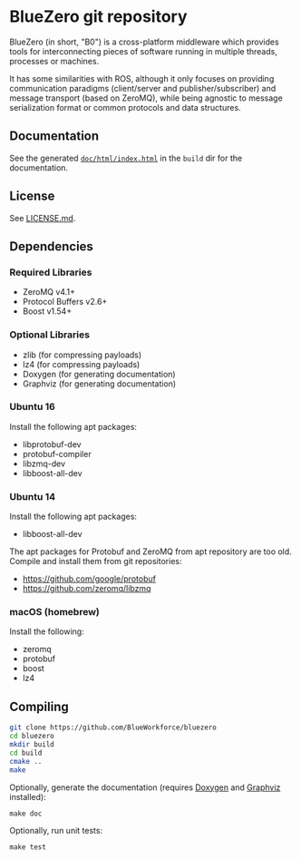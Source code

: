 # BlueZero git repository

BlueZero (in short, "B0") is a cross-platform middleware which provides tools for interconnecting pieces of software running in multiple threads, processes or machines.

It has some similarities with ROS, although it only focuses on providing communication paradigms (client/server and publisher/subscriber) and message transport (based on ZeroMQ), while being agnostic to message serialization format or common protocols and data structures.

## Documentation

See the generated [`doc/html/index.html`](https://blueworkforce.github.io/bluezero/) in the `build` dir for the documentation.

## License

See [LICENSE.md](LICENSE.md).

## Dependencies

### Required Libraries

 - ZeroMQ v4.1+
 - Protocol Buffers v2.6+
 - Boost v1.54+

### Optional Libraries
 - zlib (for compressing payloads)
 - lz4 (for compressing payloads)
 - Doxygen (for generating documentation)
 - Graphviz (for generating documentation)

### Ubuntu 16

Install the following apt packages:

 - libprotobuf-dev
 - protobuf-compiler
 - libzmq-dev
 - libboost-all-dev

### Ubuntu 14

Install the following apt packages:

 - libboost-all-dev

The apt packages for Protobuf and ZeroMQ from apt repository are too old. Compile and install them from git repositories:

 - https://github.com/google/protobuf
 - https://github.com/zeromq/libzmq

### macOS (homebrew)

Install the following:

 - zeromq
 - protobuf
 - boost
 - lz4

## Compiling

```bash
git clone https://github.com/BlueWorkforce/bluezero
cd bluezero
mkdir build
cd build
cmake ..
make
```

Optionally, generate the documentation (requires [Doxygen](http://www.doxygen.org) and [Graphviz](http://www.graphviz.org) installed):
```
make doc
```

Optionally, run unit tests:
```
make test
```

